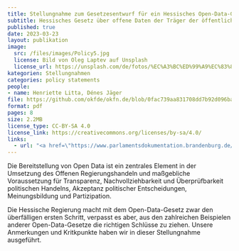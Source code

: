 ```yaml
---
title: Stellungnahme zum Gesetzesentwurf für ein Hessisches Open-Data-Gesetz
subtitle: Hessisches Gesetz über offene Daten der Träger der öffentlichen Verwaltung (Hessisches Open-Data-Gesetz – HODaG)
published: true
date: 2023-03-23
layout: publikation
image: 
  src: /files/images/Policy5.jpg
  license: Bild von Oleg Laptev auf Unsplash
  license_url: https://unsplash.com/de/fotos/%EC%A3%BC%ED%99%A9%EC%83%89-%EB%B2%BD%EC%97%90-%EC%A3%BC%ED%99%A9%EC%83%89-%ED%99%95%EC%84%B1%EA%B8%B0-QRKJwE6yfJo
kategorien: Stellungnahmen
categories: policy statements
people:
- name: Henriette Litta, Dénes Jäger
file: https://github.com/okfde/okfn.de/blob/0fac739aa831708dd7b92d096ba1f9952fbfd4af/static/files/publikationen/2023-03-03_OKF_HessischesOpenDataGesetz_Stellungnahme.pdf?raw=true
format: pdf
pages: 8
size: 2.2MB
license_type: CC-BY-SA 4.0
license_link: https://creativecommons.org/licenses/by-sa/4.0/
links: 
  - url: "<a href=\"https://www.parlamentsdokumentation.brandenburg.de/starweb/LBB/ELVIS/parladoku/w7/drs/ab_8000/8080.pdf\" target=\"_blank\">Zum Gesetzentwurf</a>"
---
```


Die Bereitstellung von Open Data ist ein zentrales Element in der Umsetzung des Offenen Regierungshandeln und maßgebliche Voraussetzung für Transparenz, Nachvollziehbarkeit und Überprüfbarkeit politischen Handelns, Akzeptanz politischer Entscheidungen, Meinungsbildung und Partizipation.
 
Die Hessische Regierung macht mit dem Open-Data-Gesetz zwar den überfälligen ersten Schritt, verpasst es aber, aus den zahlreichen Beispielen anderer Open-Data-Gesetze die richtigen Schlüsse zu ziehen. Unsere Anmerkungen und Kritkpunkte haben wir in dieser Stellungnahme ausgeführt. 
